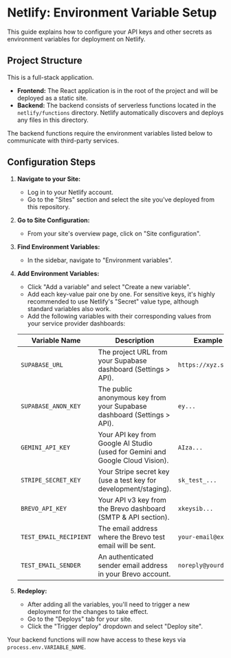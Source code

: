 # Netlify: Environment Variable Setup

This guide explains how to configure your API keys and other secrets as environment variables for deployment on Netlify.

## Project Structure

This is a full-stack application.
- **Frontend:** The React application is in the root of the project and will be deployed as a static site.
- **Backend:** The backend consists of serverless functions located in the `netlify/functions` directory. Netlify automatically discovers and deploys any files in this directory.

The backend functions require the environment variables listed below to communicate with third-party services.

## Configuration Steps

1.  **Navigate to your Site:**
    *   Log in to your Netlify account.
    *   Go to the "Sites" section and select the site you've deployed from this repository.

2.  **Go to Site Configuration:**
    *   From your site's overview page, click on "Site configuration".

3.  **Find Environment Variables:**
    *   In the sidebar, navigate to "Environment variables".

4.  **Add Environment Variables:**
    *   Click "Add a variable" and select "Create a new variable".
    *   Add each key-value pair one by one. For sensitive keys, it's highly recommended to use Netlify's "Secret" value type, although standard variables also work.
    *   Add the following variables with their corresponding values from your service provider dashboards:

    | Variable Name                       | Description                                                                                              | Example Value                  |
    | ----------------------------------- | -------------------------------------------------------------------------------------------------------- | ------------------------------ |
    | `SUPABASE_URL`                      | The project URL from your Supabase dashboard (Settings > API).                                           | `https://xyz.supabase.co`      |
    | `SUPABASE_ANON_KEY`                 | The public anonymous key from your Supabase dashboard (Settings > API).                                  | `ey...`                        |
    | `GEMINI_API_KEY`                    | Your API key from Google AI Studio (used for Gemini and Google Cloud Vision).                                                                      | `AIza...`                      |
    | `STRIPE_SECRET_KEY`                 | Your Stripe secret key (use a test key for development/staging).                                         | `sk_test_...`                  |
    | `BREVO_API_KEY`                     | Your API v3 key from the Brevo dashboard (SMTP & API section).                                           | `xkeysib...`                   |
    | `TEST_EMAIL_RECIPIENT`              | The email address where the Brevo test email will be sent.                                               | `your-email@example.com`       |
    | `TEST_EMAIL_SENDER`                 | An authenticated sender email address in your Brevo account.                                             | `noreply@yourdomain.com`       |
5.  **Redeploy:**
    *   After adding all the variables, you'll need to trigger a new deployment for the changes to take effect.
    *   Go to the "Deploys" tab for your site.
    *   Click the "Trigger deploy" dropdown and select "Deploy site".

Your backend functions will now have access to these keys via `process.env.VARIABLE_NAME`.